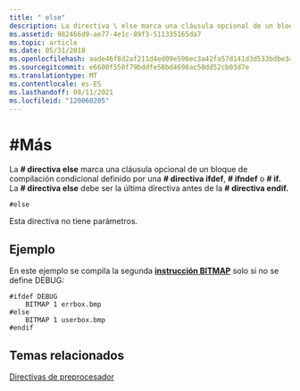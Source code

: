 ```yaml
---
title: " else"
description: La directiva \ else marca una cláusula opcional de un bloque de compilación condicional definido por una directiva \ ifdef, \ ifndef o \ if. La directiva \ else debe ser la última directiva antes de la directiva \endif.
ms.assetid: 982466d9-ae77-4e1c-89f3-511335165da7
ms.topic: article
ms.date: 05/31/2018
ms.openlocfilehash: aade46f8d2af211d4ed09e596ec3a42fa57d141d3d533bdbe34be09d9e9988c3
ms.sourcegitcommit: e6600f550f79bddfe58bd4696ac50dd52cb03d7e
ms.translationtype: MT
ms.contentlocale: es-ES
ms.lasthandoff: 08/11/2021
ms.locfileid: "120060205"
---
```

# <a name="else"></a>\#Más

La **\# directiva else** marca una cláusula opcional de un bloque de compilación condicional definido por una **\# directiva ifdef**, **\# ifndef** o **\# if.** La **\# directiva else** debe ser la última directiva antes de la **\# directiva endif.**

``` syntax
#else
```

Esta directiva no tiene parámetros.

## <a name="example"></a>Ejemplo

En este ejemplo se compila la segunda [**instrucción BITMAP**](bitmap-resource.md) solo si no se define DEBUG:

``` syntax
#ifdef DEBUG
    BITMAP 1 errbox.bmp
#else
    BITMAP 1 userbox.bmp
#endif
```

## <a name="related-topics"></a>Temas relacionados

<dl> <dt>

[Directivas de preprocesador](preprocessor-directives.md)
</dt> </dl>

 

 




